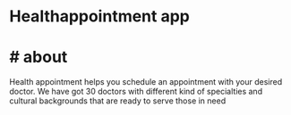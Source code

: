 # Healthappointment app




# # about


Health appointment helps you schedule an appointment with your desired doctor. We have got 30 doctors with different kind of specialties and cultural backgrounds that are ready to serve those in need
